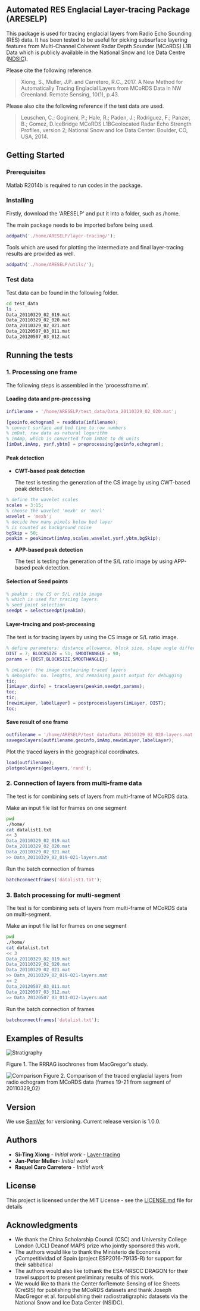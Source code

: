 ## Automated RES Englacial Layer-tracing Package (ARESELP)

This package is used for tracing englacial layers from Radio Echo Sounding (RES) data. It has been tested to be useful for picking subsurface layering features from Multi-Channel Coherent Radar Depth Sounder (MCoRDS) L1B Data which is publicly available in the National Snow and Ice Data Centre ([NDSIC](http://dx.doi.org/10.5067/WVDXEKH0X7N3)). 

Please cite the following reference. 
> Xiong, S., Muller, J.P. and Carretero, R.C., 2017. A New Method for Automatically Tracing Englacial Layers from MCoRDS Data in NW Greenland. Remote Sensing, 10(1), p.43. 

Please also cite the following reference if the test data are used.
> Leuschen, C.; Gogineni, P.; Hale, R.; Paden, J.; Rodriguez, F.; Panzer, B.; Gomez, D.IceBridge MCoRDS L1BGeolocated Radar Echo Strength Profiles, version 2; National Snow and Ice Data Center: Boulder, CO, USA, 2014. 

## Getting Started

### Prerequisites

Matlab R2014b is required to run codes in the package. 

### Installing

Firstly, download the 'ARESELP' and put it into a folder, such as /home. 

The main package needs to be imported before being used. 

```matlab
addpath('./home/ARESELP/layer-tracing/');
```
Tools which are used for plotting the intermediate and final layer-tracing results are provided as well. 

```matlab
addpath('./home/ARESELP/utils/');
```

### Test data
Test data can be found in the following folder.

```bash
cd test_data
ls .
Data_20110329_02_019.mat	
Data_20110329_02_020.mat
Data_20110329_02_021.mat
Data_20120507_03_011.mat
Data_20120507_03_012.mat
```

## Running the tests

### 1. Processing one frame

The following steps is assembled in the 'processframe.m'. 

#### Loading data and pre-processing

```matlab
infilename = '/home/ARESELP/test_data/Data_20110329_02_020.mat';

[geoinfo,echogram] = readdata(infilename);
% convert surface and bed time to row numbers 
% imDat, raw data as natural logarithm
% imAmp, which is converted from imDat to dB units
[imDat,imAmp, ysrf,ybtm] = preprocessing(geoinfo,echogram);
```

#### Peak detection
* **CWT-based peak detection**

	The test is testing the generation of the CS image by using CWT-based peak detection. 

```matlab
% define the wavelet scales
scales = 3:15;
% choose the wavelet 'mexh' or 'morl'
wavelet = 'mexh';
% decide how many pixels below bed layer 
% is counted as background noise
bgSkip = 50;
peakim = peakimcwt(imAmp,scales,wavelet,ysrf,ybtm,bgSkip);
```
* **APP-based peak detection**

	The test is testing the generation of the S/L ratio image by using APP-based peak detection. 

#### Selection of Seed points
 
```matlab
% peakim : the CS or S/L ratio image 
% which is used for tracing layers.
% seed point selection
seedpt = selectseedpt(peakim);
```

#### Layer-tracing and post-processing

The test is for tracing layers by using the CS image or S/L ratio image.  

```matlab
% define parameters: distance allowance, block size, slope angle difference
DIST = 7; BLOCKSIZE = 51; SMOOTHANGLE = 90;
params = {DIST,BLOCKSIZE,SMOOTHANGLE}; 

% imLayer: the image containing traced layers
% debuginfo: no. lengths, and remaining point output for debugging
tic; 
[imLayer,dinfo] = tracelayers(peakim,seedpt,params); 
toc;
tic; 
[newimLayer, labelLayer] = postprocesslayers(imLayer, DIST);
toc;
```
#### Save result of one frame

```matlab
outfilename = '/home/ARESELP/test_data/Data_20110329_02_020-layers.mat';
savegeolayers(outfilename,geoinfo,imAmp,newimLayer,labelLayer);
```
Plot the traced layers in the geographical coordinates.

```matlab
load(outfilename);
plotgeolayers(geolayers,'rand');
```

### 2. Connection of layers from multi-frame data

The test is for combining sets of layers from multi-frame of MCoRDS data. 

Make an input file list for frames on one segment
	
```bash
pwd
./home/
cat datalist1.txt
<< 3
Data_20110329_02_019.mat
Data_20110329_02_020.mat
Data_20110329_02_021.mat
>> Data_20110329_02_019-021-layers.mat
```
Run the batch connection of frames

```matlab
batchconnectframes('datalist1.txt');
```

### 3. Batch processing for multi-segment
The test is for combining sets of layers from multi-frame of MCoRDS data on multi-segment. 

Make an input file list for frames on one segment

```bash
pwd
./home/
cat datalist.txt
<< 3
Data_20110329_02_019.mat
Data_20110329_02_020.mat
Data_20110329_02_021.mat
>> Data_20110329_02_019-021-layers.mat
<< 2
Data_20120507_03_011.mat
Data_20120507_03_012.mat
>> Data_20120507_03_011-012-layers.mat
```

Run the batch connection of frames

```matlab
batchconnectframes('datalist.txt');
```

## Examples of Results
![Stratigraphy](result-strat.png)

Figure 1. The RRRAG isochrones from MacGregor's study.

![Comparison](result.png)
Figure 2. Comparison  of  the  traced  englacial  layers  from  radio  echogram  from  MCoRDS  data (frames 19-21 from segment of 20110329\_02)

## Version

We use [SemVer](http://semver.org/) for versioning. Current release version is 1.0.0.

## Authors

* **Si-Ting Xiong** - *Initial work* - [Layer-tracing](https://github.com/xiongsiting/)
* **Jan-Peter Muller**- *Initial work*
* **Raquel Caro Carretero** - *Initial work*

## License

This project is licensed under the MIT License - see the [LICENSE.md](LICENSE.md) file for details

## Acknowledgments

* We thank the China Scholarship Council (CSC) and University College London (UCL) Deanof MAPS prize who jointly sponsored this work. 
* The authors would like to thank the Ministerio de Economía yCompetitividad of Spain (project ESP2016-79135-R) for support for their sabbatical
* The authors would also like tothank the ESA-NRSCC DRAGON for their travel support to present preliminary results of this work. 
* We would like to thank the Center forRemote Sensing of Ice Sheets (CreSIS) for publishing the MCoRDS datasets and thank Joseph MacGregor et al. forpublishing their radiostratigraphic datasets via the National Snow and Ice Data Center (NSIDC). 
